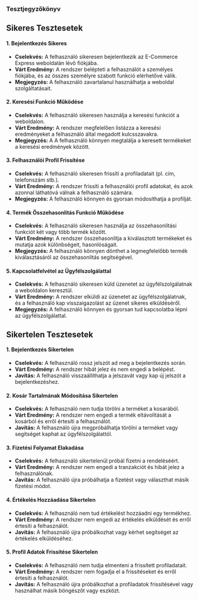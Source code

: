 ### Tesztjegyzőkönyv

## Sikeres Tesztesetek

#### 1. Bejelentkezés Sikeres

- **Cselekvés:** A felhasználó sikeresen bejelentkezik az E-Commerce Express weboldalán lévő fiókjába.
- **Várt Eredmény:** A rendszer belépteti a felhasználót a személyes fiókjába, és az összes személyre szabott funkció elérhetővé válik.
- **Megjegyzés:** A felhasználó zavartalanul használhatja a weboldal szolgáltatásait.

#### 2. Keresési Funkció Működése

- **Cselekvés:** A felhasználó sikeresen használja a keresési funkciót a weboldalon.
- **Várt Eredmény:** A rendszer megfelelően listázza a keresési eredményeket a felhasználó által megadott kulcsszavakra.
- **Megjegyzés:** A A felhasználó könnyen megtalálja a keresett termékeket a keresési eredmények között.

#### 3. Felhasználói Profil Frissítése

- **Cselekvés:** A felhasználó sikeresen frissíti a profiladatait (pl. cím, telefonszám stb.).
- **Várt Eredmény:** A rendszer frissíti a felhasználói profil adatokat, és azok azonnal láthatóvá válnak a felhasználó számára.
- **Megjegyzés:** A felhasználó könnyen és gyorsan módosíthatja a profilját.

#### 4. Termék Összehasonlítás Funkció Működése

- **Cselekvés:** A felhasználó sikeresen használja az összehasonlítási funkciót két vagy több termék között.
- **Várt Eredmény:** A rendszer összehasonlítja a kiválasztott termékeket és mutatja azok különbségeit, hasonlóságait.
- **Megjegyzés:** A felhasználó könnyen dönthet a legmegfelelőbb termék kiválasztásáról az összehasonlítás segítségével.

#### 5. Kapcsolatfelvétel az Ügyfélszolgálattal

- **Cselekvés:** A felhasználó sikeresen küld üzenetet az ügyfélszolgálatnak a weboldalon keresztül.
- **Várt Eredmény:** A rendszer elküldi az üzenetet az ügyfélszolgálatnak, és a felhasználó kap visszaigazolást az üzenet sikeres elküldéséről.
- **Megjegyzés:** A felhasználó könnyen és gyorsan tud kapcsolatba lépni az ügyfélszolgálattal.

## Sikertelen Tesztesetek

#### 1. Bejelentkezés Sikertelen

- **Cselekvés:** A felhasználó rossz jelszót ad meg a bejelentkezés során.
- **Várt Eredmény:** A rendszer hibát jelez és nem engedi a belépést.
- **Javítás:** A felhasználó visszaállíthatja a jelszavát vagy kap új jelszót a bejelentkezéshez.

#### 2. Kosár Tartalmának Módosítása Sikertelen

- **Cselekvés:** A felhasználó nem tudja törölni a terméket a kosarából.
- **Várt Eredmény:** A rendszer nem engedi a termék eltávolítását a kosárból és erről értesíti a felhasználót.
- **Javítás:** A felhasználó újra megpróbálhatja törölni a terméket vagy segítséget kaphat az ügyfélszolgálattól.

#### 3. Fizetési Folyamat Elakadása

- **Cselekvés:** A felhasználó sikertelenül próbál fizetni a rendeléséért.
- **Várt Eredmény:** A rendszer nem engedi a tranzakciót és hibát jelez a felhasználónak.
- **Javítás:** A felhasználó újra próbálhatja a fizetést vagy választhat másik fizetési módot.

#### 4. Értékelés Hozzáadása Sikertelen

- **Cselekvés:** A felhasználó nem tud értékelést hozzáadni egy termékhez.
- **Várt Eredmény:** A rendszer nem engedi az értékelés elküldését és erről értesíti a felhasználót.
- **Javítás:** A felhasználó újra próbálkozhat vagy kérhet segítséget az értékelés elküldéséhez.

#### 5. Profil Adatok Frissítése Sikertelen

- **Cselekvés:** A felhasználó nem tudja elmenteni a frissített profiladatait.
- **Várt Eredmény:** A rendszer nem fogadja el a frissítéseket és erről értesíti a felhasználót.
- **Javítás:** A felhasználó újra próbálkozhat a profiladatok frissítésével vagy használhat másik böngészőt vagy eszközt.
